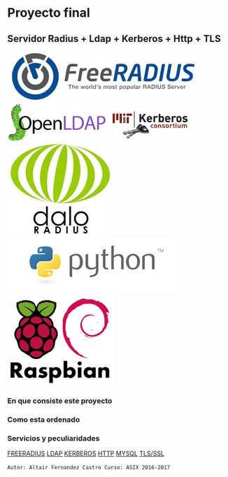 # Proyecto final 


## Servidor Radius + Ldap + Kerberos + Http + TLS
![FreeRadius](/img/freeradius.png)
![OpenLdap](/img/openldap.png)
![Kerberos](/img/kerberos_mit.png)
![Daloradius](/img/daloradius.jpg)
![Python](/img/python.png)
![Raspbian](/img/raspbian.png)
### En que consiste este proyecto

### Como esta ordenado

### Servicios y peculiaridades
[FREERADIUS](/radius_Server)
[LDAP](/ldap_server)
[KERBEROS](kerberos_server)
[HTTP](http_server)
[MYSQL](mysql_server)
[TLS/SSL](ca_host)

``Autor: Altair Fernandez Castro
  Curso: ASIX 2016-2017
``
